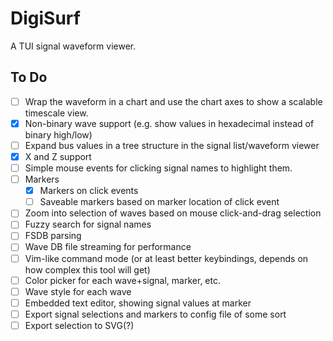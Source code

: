 # DigiSurf

A TUI signal waveform viewer.

## To Do

- [ ] Wrap the waveform in a chart and use the chart axes to show a scalable timescale view.
- [x] Non-binary wave support (e.g. show values in hexadecimal instead of binary high/low)
- [ ] Expand bus values in a tree structure in the signal list/waveform viewer
- [x] X and Z support
- [ ] Simple mouse events for clicking signal names to highlight them.
- [ ] Markers
  - [x] Markers on click events
  - [ ] Saveable markers based on marker location of click event
- [ ] Zoom into selection of waves based on mouse click-and-drag selection
- [ ] Fuzzy search for signal names
- [ ] FSDB parsing
- [ ] Wave DB file streaming for performance
- [ ] Vim-like command mode (or at least better keybindings, depends on how complex this tool will get)
- [ ] Color picker for each wave+signal, marker, etc.
- [ ] Wave style for each wave
- [ ] Embedded text editor, showing signal values at marker
- [ ] Export signal selections and markers to config file of some sort
- [ ] Export selection to SVG(?)
